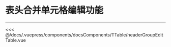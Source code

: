 # 表头合并单元格编辑功能

---

<common-code-format>
  <docsComponents-TTable-headerGroupEditTable slot="source"></docsComponents-TTable-headerGroupEditTable>


<<< @/docs/.vuepress/components/docsComponents/TTable/headerGroupEditTable.vue
</common-code-format>
